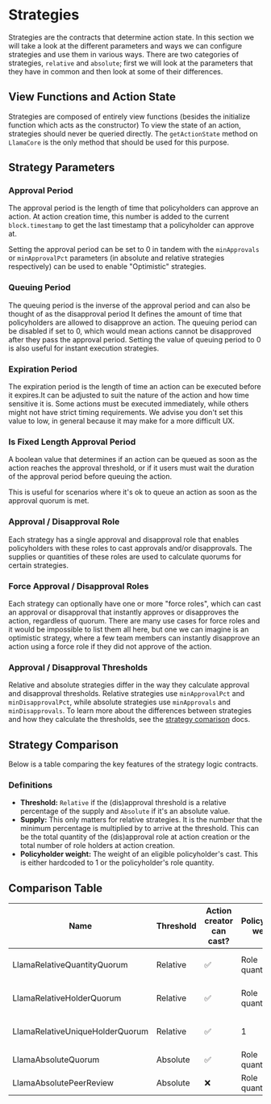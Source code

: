 # Strategies

Strategies are the contracts that determine action state.
In this section we will take a look at the different parameters and ways we can configure strategies and use them in various ways.
There are two categories of strategies, `relative` and `absolute`; first we will look at the parameters that they have in common and then look at some of their differences.

## View Functions and Action State

Strategies are composed of entirely view functions (besides the initialize function which acts as the constructor)
To view the state of an action, strategies should never be queried directly.
The `getActionState` method on `LlamaCore` is the only method that should be used for this purpose.

## Strategy Parameters

### Approval Period

The approval period is the length of time that policyholders can approve an action.
At action creation time, this number is added to the current `block.timestamp` to get the last timestamp that a policyholder can approve at.

Setting the approval period can be set to 0 in tandem with the `minApprovals` or `minApprovalPct` parameters (in absolute and relative strategies respectively) can be used to enable "Optimistic" strategies.

### Queuing Period

The queuing period is the inverse of the approval period and can also be thought of as the disapproval period
It defines the amount of time that policyholders are allowed to disapprove an action.
The queuing period can be disabled if set to 0, which would mean actions cannot be disapproved after they pass the approval period.
Setting the value of queuing period to 0 is also useful for instant execution strategies.

### Expiration Period

The expiration period is the length of time an action can be executed before it expires.It can be adjusted to suit the nature of the action and how time sensitive it is.
Some actions must be executed immediately, while others might not have strict timing requirements.
We advise you don't set this value to low, in general because it may make for a more difficult UX.

### Is Fixed Length Approval Period

A boolean value that determines if an action can be queued as soon as the action reaches the approval threshold, or if it users must wait the duration of the approval period before queuing the action.

This is useful for scenarios where it's ok to queue an action as soon as the approval quorum is met.

### Approval / Disapproval Role

Each strategy has a single approval and disapproval role that enables policyholders with these roles to cast approvals and/or disapprovals.
The supplies or quantities of these roles are used to calculate quorums for certain strategies.

### Force Approval / Disapproval Roles

Each strategy can optionally have one or more "force roles", which can cast an approval or disapproval that instantly approves or disapproves the action, regardless of quorum.
There are many use cases for force roles and it would be impossible to list them all here, but one we can imagine is an optimistic strategy, where a few team members can instantly disapprove an action using a force role if they did not approve of the action.

### Approval / Disapproval Thresholds

Relative and absolute strategies differ in the way they calculate approval and disapproval thresholds.
Relative strategies use `minApprovalPct` and `minDisapprovalPct`, while absolute strategies use `minApprovals` and `minDisapprovals`.
To learn more about the differences between strategies and how they calculate the thresholds, see the [strategy comarison](./strategy-comparison.md) docs.

## Strategy Comparison

Below is a table comparing the key features of the strategy logic contracts.

### Definitions

- **Threshold:** `Relative` if the (dis)approval threshold is a relative percentage of the supply and `Absolute` if it's an absolute value.
- **Supply:** This only matters for relative strategies. It is the number that the minimum percentage is multiplied by to arrive at the threshold. This can be the total quantity of the (dis)approval role at action creation or the total number of role holders at action creation.
- **Policyholder weight:** The weight of an eligible policyholder's cast. This is either hardcoded to 1 or the policyholder's role quantity.

## Comparison Table

| Name                                 | Threshold | Action creator can cast? | Policyholder weight | Supply              |
| ------------------------------------ | --------- | ------------------------ | ------------------- | ------------------- |
| LlamaRelativeQuantityQuorum          | Relative  | ✅                        | Role quantity       | Total role quantity |
| LlamaRelativeHolderQuorum            | Relative  | ✅                        | Role quantity       | Total role holders  |
| LlamaRelativeUniqueHolderQuorum      | Relative  | ✅                        | 1                   | Total role holders  |
| LlamaAbsoluteQuorum                  | Absolute  | ✅                        | Role quantity       | —                   |
| LlamaAbsolutePeerReview              | Absolute  | ❌                        | Role quantity       | —                   |
